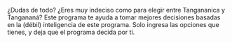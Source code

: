 ¿Dudas de todo? ¿Eres muy indeciso como para elegir entre Tangananica y Tangananá? Este programa te ayuda a tomar mejores decisiones basadas en la (débil) inteligencia de este programa. Solo ingresa las opciones que tienes, y deja que el programa decida por ti.
